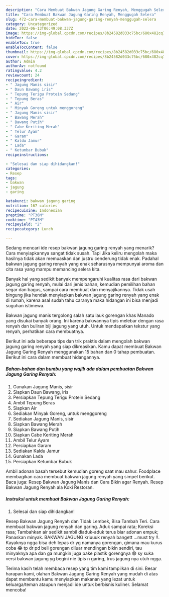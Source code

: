 ```yaml
---
description: "Cara Membuat Bakwan Jagung Garing Renyah, Menggugah Selera"
title: "Cara Membuat Bakwan Jagung Garing Renyah, Menggugah Selera"
slug: 472-cara-membuat-bakwan-jagung-garing-renyah-menggugah-selera
category: Uncategorized
date: 2022-06-13T06:49:08.337Z
image: https://img-global.cpcdn.com/recipes/8b24582d033c75bc/680x482cq70/bakwan-jagung-garing-renyah-foto-resep-utama.jpg
hideToc: false
enableToc: true
enableTocContent: false
thumbnail: https://img-global.cpcdn.com/recipes/8b24582d033c75bc/680x482cq70/bakwan-jagung-garing-renyah-foto-resep-utama.jpg
cover: https://img-global.cpcdn.com/recipes/8b24582d033c75bc/680x482cq70/bakwan-jagung-garing-renyah-foto-resep-utama.jpg
author: Admin
authorAv: notfound
ratingvalue: 4.2
reviewcount: 24
recipeingredient:
- " Jagung Manis sisir"
- " Daun Bawang iris"
- " Tepung Terigu Protein Sedang"
- " Tepung Beras"
- " Air"
- " Minyak Goreng untuk menggoreng"
- " Jagung Manis sisir"
- " Bawang Merah"
- " Bawang Putih"
- " Cabe Keriting Merah"
- " Telur Ayam"
- " Garam"
- " Kaldu Jamur"
- " Lada"
- " Ketumbar Bubuk"
recipeinstructions:

- "Selesai dan siap dihidangkan!"
categories:
- Resep
tags:
- bakwan
- jagung
- garing

katakunci: bakwan jagung garing 
nutrition: 167 calories
recipecuisine: Indonesian
preptime: "PT36M"
cooktime: "PT43M"
recipeyield: "2"
recipecategory: Lunch

---
```



Sedang mencari ide resep bakwan jagung garing renyah yang menarik? Cara menyiapkannya sangat tidak susah. Tapi Jika keliru mengolah maka hasilnya tidak akan memuaskan dan justru cenderung tidak enak. Padahal bakwan jagung garing renyah yang enak seharusnya mempunyai aroma dan cita rasa yang mampu memancing selera kita.


Banyak hal yang sedikit banyak mempengaruhi kualitas rasa dari bakwan jagung garing renyah, mulai dari jenis bahan, kemudian pemilihan bahan segar dan bagus, sampai cara membuat dan menyajikannya. Tidak usah bingung jika hendak menyiapkan bakwan jagung garing renyah yang enak di rumah, karena asal sudah tahu caranya maka hidangan ini bisa menjadi suguhan istimewa.

Bakwan jagung manis tergolong salah satu lauk gorengan khas Manado yang disukai banyak orang. Ini karena bakwannya tipis melebar dengan rasa renyah dan buliran biji jagung yang utuh. Untuk mendapatkan tekstur yang renyah, perhatikan cara membuatnya.


Berikut ini ada beberapa tips dan trik praktis dalam mengolah bakwan jagung garing renyah yang siap dikreasikan. Kamu dapat membuat Bakwan Jagung Garing Renyah menggunakan 15 bahan dan 0 tahap pembuatan. Berikut ini cara dalam membuat hidangannya.

<!--inarticleads1-->

##### Bahan-bahan dan bumbu yang wajib ada dalam pembuatan Bakwan Jagung Garing Renyah:

1. Gunakan  Jagung Manis, sisir
1. Siapkan  Daun Bawang, iris
1. Persiapkan  Tepung Terigu Protein Sedang
1. Ambil  Tepung Beras
1. Siapkan  Air
1. Sediakan  Minyak Goreng, untuk menggoreng
1. Sediakan  Jagung Manis, sisir
1. Siapkan  Bawang Merah
1. Siapkan  Bawang Putih
1. Siapkan  Cabe Keriting Merah
1. Ambil  Telur Ayam
1. Persiapkan  Garam
1. Sediakan  Kaldu Jamur
1. Gunakan  Lada
1. Persiapkan  Ketumbar Bubuk


Ambil adonan basah tersebut kemudian goreng saat mau sahur. Foodplace membagikan cara membuat bakwan jagung renyah yang simpel berikut. Baca juga: Resep Bakwan Jagung Manis dan Cara Bikin agar Renyah. Resep Bakwan Jagung Renyah ala Koki Restoran. 

<!--inarticleads2-->

##### Instruksi untuk membuat Bakwan Jagung Garing Renyah:


1. Selesai dan siap dihidangkan!

Resep Bakwan Jagung Renyah dan Tidak Lembek, Bisa Tambah Teri. Cara membuat bakwan jagung renyah dan garing. Aduk sampai rata; Koreksi rasa; Tambahkan air sedikit sambil diaduk-aduk terus biar adonan empuk; Panaskan minyak. BAKWAN JAGUNG kriuuuk renyah bangett …must try ‼️. Kayaknya ngga bisa deh lepas dr yg namanya gorengan, gimana mau kurus coba 😂 tp dr pd beli gorengan diluar mendingan bikin sendiri, tau minyaknya apa dan ga mungkin juga pake plastik gorengnya 😄 sy suka versi bakwan jagung yg begini nie tipis n garing, trus jagung nya utuh ngga. 

Terima kasih telah membaca resep yang tim kami tampilkan di sini. Besar harapan kami, olahan Bakwan Jagung Garing Renyah yang mudah di atas dapat membantu kamu menyiapkan makanan yang lezat untuk keluarga/teman ataupun menjadi ide untuk berbisnis kuliner. Selamat mencoba!
